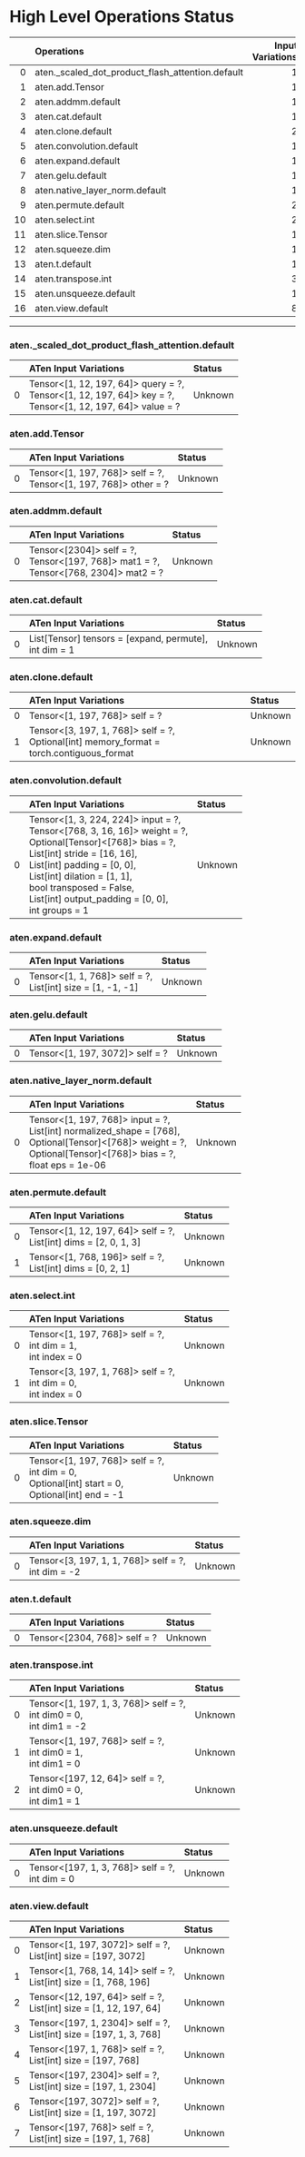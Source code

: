 # High Level Operations Status
|    | Operations                                       |   Input Variations |
|---:|:-------------------------------------------------|-------------------:|
|  0 | aten._scaled_dot_product_flash_attention.default |                  1 |
|  1 | aten.add.Tensor                                  |                  1 |
|  2 | aten.addmm.default                               |                  1 |
|  3 | aten.cat.default                                 |                  1 |
|  4 | aten.clone.default                               |                  2 |
|  5 | aten.convolution.default                         |                  1 |
|  6 | aten.expand.default                              |                  1 |
|  7 | aten.gelu.default                                |                  1 |
|  8 | aten.native_layer_norm.default                   |                  1 |
|  9 | aten.permute.default                             |                  2 |
| 10 | aten.select.int                                  |                  2 |
| 11 | aten.slice.Tensor                                |                  1 |
| 12 | aten.squeeze.dim                                 |                  1 |
| 13 | aten.t.default                                   |                  1 |
| 14 | aten.transpose.int                               |                  3 |
| 15 | aten.unsqueeze.default                           |                  1 |
| 16 | aten.view.default                                |                  8 |
***
### aten._scaled_dot_product_flash_attention.default
|    | ATen Input Variations                                                                                          | Status   |
|---:|:---------------------------------------------------------------------------------------------------------------|:---------|
|  0 | Tensor<[1, 12, 197, 64]> query = ?,<br>Tensor<[1, 12, 197, 64]> key = ?,<br>Tensor<[1, 12, 197, 64]> value = ? | Unknown  |
### aten.add.Tensor
|    | ATen Input Variations                                              | Status   |
|---:|:-------------------------------------------------------------------|:---------|
|  0 | Tensor<[1, 197, 768]> self = ?,<br>Tensor<[1, 197, 768]> other = ? | Unknown  |
### aten.addmm.default
|    | ATen Input Variations                                                                    | Status   |
|---:|:-----------------------------------------------------------------------------------------|:---------|
|  0 | Tensor<[2304]> self = ?,<br>Tensor<[197, 768]> mat1 = ?,<br>Tensor<[768, 2304]> mat2 = ? | Unknown  |
### aten.cat.default
|    | ATen Input Variations                                    | Status   |
|---:|:---------------------------------------------------------|:---------|
|  0 | List[Tensor] tensors = [expand, permute],<br>int dim = 1 | Unknown  |
### aten.clone.default
|    | ATen Input Variations                                                                       | Status   |
|---:|:--------------------------------------------------------------------------------------------|:---------|
|  0 | Tensor<[1, 197, 768]> self = ?                                                              | Unknown  |
|  1 | Tensor<[3, 197, 1, 768]> self = ?,<br>Optional[int] memory_format = torch.contiguous_format | Unknown  |
### aten.convolution.default
|    | ATen Input Variations                                                                                                                                                                                                                                                                               | Status   |
|---:|:----------------------------------------------------------------------------------------------------------------------------------------------------------------------------------------------------------------------------------------------------------------------------------------------------|:---------|
|  0 | Tensor<[1, 3, 224, 224]> input = ?,<br>Tensor<[768, 3, 16, 16]> weight = ?,<br>Optional[Tensor]<[768]> bias = ?,<br>List[int] stride = [16, 16],<br>List[int] padding = [0, 0],<br>List[int] dilation = [1, 1],<br>bool transposed = False,<br>List[int] output_padding = [0, 0],<br>int groups = 1 | Unknown  |
### aten.expand.default
|    | ATen Input Variations                                         | Status   |
|---:|:--------------------------------------------------------------|:---------|
|  0 | Tensor<[1, 1, 768]> self = ?,<br>List[int] size = [1, -1, -1] | Unknown  |
### aten.gelu.default
|    | ATen Input Variations           | Status   |
|---:|:--------------------------------|:---------|
|  0 | Tensor<[1, 197, 3072]> self = ? | Unknown  |
### aten.native_layer_norm.default
|    | ATen Input Variations                                                                                                                                                    | Status   |
|---:|:-------------------------------------------------------------------------------------------------------------------------------------------------------------------------|:---------|
|  0 | Tensor<[1, 197, 768]> input = ?,<br>List[int] normalized_shape = [768],<br>Optional[Tensor]<[768]> weight = ?,<br>Optional[Tensor]<[768]> bias = ?,<br>float eps = 1e-06 | Unknown  |
### aten.permute.default
|    | ATen Input Variations                                               | Status   |
|---:|:--------------------------------------------------------------------|:---------|
|  0 | Tensor<[1, 12, 197, 64]> self = ?,<br>List[int] dims = [2, 0, 1, 3] | Unknown  |
|  1 | Tensor<[1, 768, 196]> self = ?,<br>List[int] dims = [0, 2, 1]       | Unknown  |
### aten.select.int
|    | ATen Input Variations                                               | Status   |
|---:|:--------------------------------------------------------------------|:---------|
|  0 | Tensor<[1, 197, 768]> self = ?,<br>int dim = 1,<br>int index = 0    | Unknown  |
|  1 | Tensor<[3, 197, 1, 768]> self = ?,<br>int dim = 0,<br>int index = 0 | Unknown  |
### aten.slice.Tensor
|    | ATen Input Variations                                                                                 | Status   |
|---:|:------------------------------------------------------------------------------------------------------|:---------|
|  0 | Tensor<[1, 197, 768]> self = ?,<br>int dim = 0,<br>Optional[int] start = 0,<br>Optional[int] end = -1 | Unknown  |
### aten.squeeze.dim
|    | ATen Input Variations                                 | Status   |
|---:|:------------------------------------------------------|:---------|
|  0 | Tensor<[3, 197, 1, 1, 768]> self = ?,<br>int dim = -2 | Unknown  |
### aten.t.default
|    | ATen Input Variations        | Status   |
|---:|:-----------------------------|:---------|
|  0 | Tensor<[2304, 768]> self = ? | Unknown  |
### aten.transpose.int
|    | ATen Input Variations                                                   | Status   |
|---:|:------------------------------------------------------------------------|:---------|
|  0 | Tensor<[1, 197, 1, 3, 768]> self = ?,<br>int dim0 = 0,<br>int dim1 = -2 | Unknown  |
|  1 | Tensor<[1, 197, 768]> self = ?,<br>int dim0 = 1,<br>int dim1 = 0        | Unknown  |
|  2 | Tensor<[197, 12, 64]> self = ?,<br>int dim0 = 0,<br>int dim1 = 1        | Unknown  |
### aten.unsqueeze.default
|    | ATen Input Variations                             | Status   |
|---:|:--------------------------------------------------|:---------|
|  0 | Tensor<[197, 1, 3, 768]> self = ?,<br>int dim = 0 | Unknown  |
### aten.view.default
|    | ATen Input Variations                                                 | Status   |
|---:|:----------------------------------------------------------------------|:---------|
|  0 | Tensor<[1, 197, 3072]> self = ?,<br>List[int] size = [197, 3072]      | Unknown  |
|  1 | Tensor<[1, 768, 14, 14]> self = ?,<br>List[int] size = [1, 768, 196]  | Unknown  |
|  2 | Tensor<[12, 197, 64]> self = ?,<br>List[int] size = [1, 12, 197, 64]  | Unknown  |
|  3 | Tensor<[197, 1, 2304]> self = ?,<br>List[int] size = [197, 1, 3, 768] | Unknown  |
|  4 | Tensor<[197, 1, 768]> self = ?,<br>List[int] size = [197, 768]        | Unknown  |
|  5 | Tensor<[197, 2304]> self = ?,<br>List[int] size = [197, 1, 2304]      | Unknown  |
|  6 | Tensor<[197, 3072]> self = ?,<br>List[int] size = [1, 197, 3072]      | Unknown  |
|  7 | Tensor<[197, 768]> self = ?,<br>List[int] size = [197, 1, 768]        | Unknown  |

